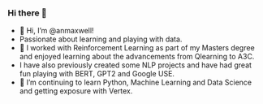 ### Hi there 👋

- 👋  Hi, I’m @anmaxwell!
- Passionate about learning and playing with data.
- 🔭  I worked with Reinforcement Learning as part of my Masters degree and enjoyed learning about the advancements from Qlearning to A3C.
-  I have also previously created some NLP projects and have had great fun playing with BERT, GPT2 and Google USE.
- 🌱  I’m continuing to learn Python, Machine Learning and Data Science and getting exposure with Vertex.
